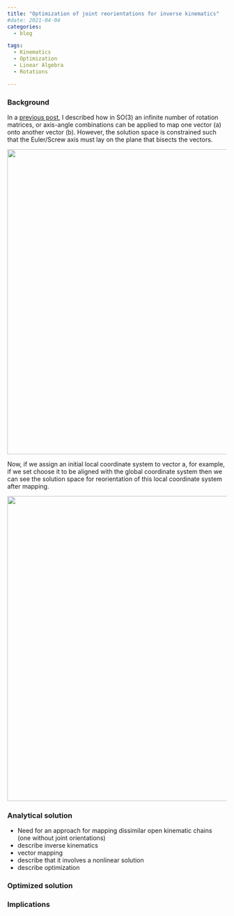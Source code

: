 ```yaml
---
title: "Optimization of joint reorientations for inverse kinematics"
#date: 2021-04-04
categories:
  - blog

tags:
  - Kinematics
  - Optimization
  - Linear Algebra
  - Rotations

---
```


### Background
In a [previous post](https://kevgildea.github.io/blog/Euler-Axis-Vector-Mapping/), I described how in SO(3) an infinite number of rotation matrices, or axis-angle combinations can be applied to map one vector (a) onto another vector (b). However, the solution space is constrained such that the Euler/Screw axis must lay on the plane that bisects the vectors.

<p align="center">
  <img src="/assets/images/Optimized-Inverse-Kinematics/fig0.gif" width="700">
</p>

Now, if we assign an initial local coordinate system to vector a, for example, if we set choose it to be aligned with the global coordinate system then we can see the solution space for reorientation of this local coordinate system after mapping.

<p align="center">
  <img src="/assets/images/Optimized-Inverse-Kinematics/fig1.gif" width="700">
</p>








### Analytical solution

- Need for an approach for mapping dissimilar open kinematic chains (one without joint orientations)
- describe inverse kinematics
- vector mapping
- describe that it involves a nonlinear solution
- describe optimization


### Optimized solution


### Implications
